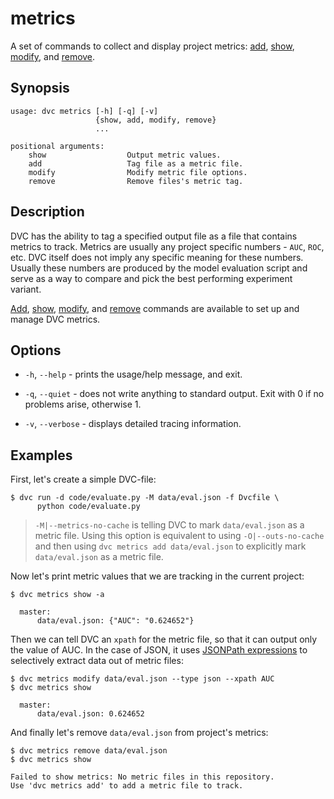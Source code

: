 # metrics

A set of commands to collect and display project metrics:
[add](/doc/commands-reference/metrics-add),
[show](/doc/commands-reference/metrics-show),
[modify](/doc/commands-reference/metrics-modify), and
[remove](/doc/commands-reference/metrics-remove).

## Synopsis

```usage
usage: dvc metrics [-h] [-q] [-v]
                   {show, add, modify, remove}
                   ...

positional arguments:
    show                  Output metric values.
    add                   Tag file as a metric file.
    modify                Modify metric file options.
    remove                Remove files's metric tag.
```

## Description

DVC has the ability to tag a specified output file as a file that contains
metrics to track. Metrics are usually any project specific numbers - `AUC`,
`ROC`, etc. DVC itself does not imply any specific meaning for these numbers.
Usually these numbers are produced by the model evaluation script and serve as a
way to compare and pick the best performing experiment variant.

[Add](/doc/commands-reference/metrics-add),
[show](/doc/commands-reference/metrics-show),
[modify](/doc/commands-reference/metrics-modify), and
[remove](/doc/commands-reference/metrics-remove) commands are available to set
up and manage DVC metrics.

## Options

- `-h`, `--help` - prints the usage/help message, and exit.

- `-q`, `--quiet` - does not write anything to standard output. Exit with 0 if
  no problems arise, otherwise 1.

- `-v`, `--verbose` - displays detailed tracing information.

## Examples

First, let's create a simple DVC-file:

```dvc
$ dvc run -d code/evaluate.py -M data/eval.json -f Dvcfile \
      python code/evaluate.py
```

> `-M|--metrics-no-cache` is telling DVC to mark `data/eval.json` as a metric
> file. Using this option is equivalent to using `-O|--outs-no-cache` and then
> using `dvc metrics add data/eval.json` to explicitly mark `data/eval.json` as
> a metric file.

Now let's print metric values that we are tracking in the current project:

```dvc
$ dvc metrics show -a

  master:
      data/eval.json: {"AUC": "0.624652"}
```

Then we can tell DVC an `xpath` for the metric file, so that it can output only
the value of AUC. In the case of JSON, it uses
[JSONPath expressions](https://goessner.net/articles/JsonPath/index.html) to
selectively extract data out of metric files:

```dvc
$ dvc metrics modify data/eval.json --type json --xpath AUC
$ dvc metrics show

  master:
      data/eval.json: 0.624652
```

And finally let's remove `data/eval.json` from project's metrics:

```dvc
$ dvc metrics remove data/eval.json
$ dvc metrics show

Failed to show metrics: No metric files in this repository.
Use 'dvc metrics add' to add a metric file to track.
```
